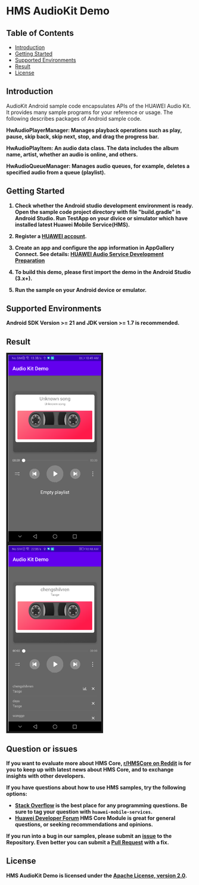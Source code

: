 # HMS AudioKit Demo


## Table of Contents

 * [Introduction](#introduction)
 * [Getting Started](#getting-started)
 * [Supported Environments](#supported-environments)
 * [Result](#result)
 * [License](#license)
 

## Introduction
AudioKit Android sample code encapsulates APIs of the HUAWEI Audio Kit. It provides many sample programs for your reference or usage.
The following describes packages of Android sample code.

 <b>HwAudioPlayerManager<b>: Manages playback operations such as play, pause, skip back, skip next, stop, and drag the progress bar.
 
 <b>HwAudioPlayItem<b>: An audio data class. The data includes the album name, artist, whether an audio is online, and others.
 
 <b>HwAudioQueueManager<b>: Manages audio queues, for example, deletes a specified audio from a queue (playlist).
	
## Getting Started

1. Check whether the Android studio development environment is ready. Open the sample code project directory with file "build.gradle" in Android Studio. Run TestApp on your divice or simulator which have installed latest Huawei Mobile Service(HMS).

2. Register a [HUAWEI account](https://developer.huawei.com/consumer/en/).

3. Create an app and configure the app information in AppGallery Connect. 
See details: [HUAWEI Audio Service Development Preparation](https://developer.huawei.com/consumer/en/doc/development/HMSCore-Guides/introduction-0000001050749665)

4. To build this demo, please first import the demo in the Android Studio (3.x+).

5. Run the sample on your Android device or emulator.
	
## Supported Environments
Android SDK Version >= 21 and JDK version >= 1.7 is recommended.


## Result
<img src="result_1.jpg" width=250 title="result1" div align=center border=5> <img src="result_2.jpg" width=250 title="result2" div align=center border=5>

## Question or issues
If you want to evaluate more about HMS Core, [r/HMSCore on Reddit](https://www.reddit.com/r/HuaweiDevelopers/) is for you to keep up with latest news about HMS Core, and to exchange insights with other developers.

If you have questions about how to use HMS samples, try the following options:
- [Stack Overflow](https://stackoverflow.com/questions/tagged/huawei-mobile-services) is the best place for any programming questions. Be sure to tag your question with 
`huawei-mobile-services`.
- [Huawei Developer Forum](https://forums.developer.huawei.com/forumPortal/en/home?fid=0101187876626530001) HMS Core Module is great for general questions, or seeking recommendations and opinions.

If you run into a bug in our samples, please submit an [issue](https://github.com/HMS-Core/hms-audio-demo/issues) to the Repository. Even better you can submit a [Pull Request](https://github.com/HMS-Core/hms-audio-demo/pulls) with a fix.

##  License
HMS AudioKit Demo is licensed under the [Apache License, version 2.0](http://www.apache.org/licenses/LICENSE-2.0).

